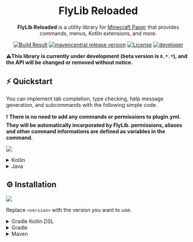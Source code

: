 <h1 align="center">FlyLib Reloaded</h1>

<p align="center"><b>FlyLib Reloaded</b> is a utility library for <a href="https://papermc.io">Minecraft Paper</a> that provides commands, menus, Kotlin extensions, and more.</p>

<div align="center">
    <a href="https://github.com/TeamKun/flylib-reloaded"><img src="https://img.shields.io/github/workflow/status/TeamKun/flylib-reloaded/Build?style=flat-square" alt="Build Result"></a>
    <a href="https://github.com/TeamKun/flylib-reloaded"><img src="https://img.shields.io/maven-central/v/dev.kotx/flylib-reloaded?color=blueviolet&label=version&style=flat-square" alt="mavencentral release version"></a>
    <a href="https://opensource.org/licenses/mit-license.php"><img src="https://img.shields.io/static/v1?label=license&message=MIT&style=flat-square&color=blue" alt="License"></a>
    <a href="https://twitter.com/kotx__"><img src="https://img.shields.io/static/v1?label=developer&message=kotx__&style=flat-square&color=orange" alt="developer"></a>
</div>

⚠️**This library is currently under development (beta version is `0.*.*`), and the API will be changed or removed without notice.**

## ⚡ Quickstart

You can implement tab completion, type checking, help message generation, and subcommands with the following simple code.

❗ **There is no need to add any commands or permissions to plugin.yml. They will be automatically incorporated by FlyLib. permissions, aliases and other command informations are defined as variables in the command.**

[![](https://cdn.kotx.dev/2021-06-14%2023-07-02.gif)]()

<details>
<summary>Kotlin</summary>
<div>

```kotlin
class TestPlugin : JavaPlugin() {
    override fun onEnable() {
        flyLib {
            listen<PlayerMoveEvent> {
                it.player.send("You moved from ${it.from} to ${it.to}")
            }

            command {
                defaultConfiguration {
                    permission(Permission.OP)
                }

                register(PrintNumberCommand)
                register(TabCompleteCommand)
                register(ParentCommand)
                register(MenuCommand)
                register("direct") {
                    description("Directly registered command")
                    executes {
                        send("Hello direct command!")
                    }
                }
            }
        }
    }
}

object PrintNumberCommand : Command("printnumber") {
    init {
        usage {
            intArgument("number", 0, 10)

            executes {
                send("You sent ${args.first()}!")
            }
        }
    }
}

object TabCompleteCommand : Command("tabcomplete") {
    init {
        usage {
            selectionArgument("mode", "active", "inactive")
            playerArgument("target")
            positionArgument("position")
        }
    }
}

object ParentCommand : Command("parent") {
    init {
        child(ChildrenCommand)
    }

    object ChildrenCommand : Command("children") {
        override fun CommandContext.execute() {
            send("You executed children command!")
        }
    }
}

object MenuCommand : Command("menu") {
    override fun CommandContext.execute() {
        ChestMenu.display(player!!) {
            item(5, 1, item(Material.DIAMOND) {
                displayName("Super Diamond")
                lore("Very Expensive!")
                enchant(LUCK)
                flag(ItemFlag.HIDE_ENCHANTS)
            }) {
                send {
                    append("You clicked me!?", TextDecoration.BOLD)
                }
            }
        }
    }
}
```
</div>
</details>

<details>
<summary>Java</summary>
<div>

```java
public class TestPlugin extends JavaPlugin {
    @Override
    public void onEnable() {
        FlyLib.inject(this, flyLib -> {
            flyLib.listen(PlayerMoveEvent.class, event -> event.getPlayer().sendMessage("You moved from " + event.getFrom() + " to " + event.getTo()));

            flyLib.command(command -> {
                command.defaultConfiguration(defaultConfiguration -> defaultConfiguration.permission(Permission.OP));

                command.register(new PrintNumberCommand());
                command.register(new TabCompleteCommand());
                command.register(new ParentCommand());
                command.register(new MenuCommand());
                command.register("direct", builder -> builder
                        .description("Directly registered command")
                        .executes(context -> context.send("Hello direct command!")));
            });
        });
    }
}

class PrintNumberCommand extends Command {
    public PrintNumberCommand() {
        super("printnumber");
        usage(usage -> usage
                .intArgument("number", 0, 10)
                .executes(context -> context.send("You sent " + context.getArgs()[0] + "!")));
    }
}

class TabCompleteCommand extends Command {
    public TabCompleteCommand() {
        super("tabcomplete");
        usage(usage -> usage
                .selectionArgument("mode", "active", "inactive")
                .playerArgument("target")
                .positionArgument("position"));


    }
}

class ParentCommand extends Command {
    public ParentCommand() {
        super("parent");
        child(new JChildrenCommand());
    }

    static class ChildrenCommand extends Command {
        public JChildrenCommand() {
            super("children");
        }
    }
}

class MenuCommand extends Command {
    public MenuCommand() {
        super("menu");
    }

    @Override
    public void execute(@NotNull CommandContext context) {
        ChestMenu.display(context.getPlayer(), menu -> menu
                .size(Menu.Size.LARGE_CHEST)
                .item(5, 1, Utils.item(Material.DIAMOND, item -> item
                                .displayName("Super Diamond")
                                .lore("Very Expensive")
                                .enchant(Enchantment.LUCK)
                                .flag(ItemFlag.HIDE_ENCHANTS)),
                        event -> context.send(component -> ChatUtils.append(component, "You clicked me!?", TextDecoration.BOLD))));
    }
}
```
</div>
</details>

## ⚙️ Installation

[![](https://img.shields.io/maven-central/v/dev.kotx/flylib-reloaded?color=blueviolet&label=version&style=flat-square)](https://github.com/TeamKun/flylib-reloaded)

Replace `<version>` with the version you want to use.

<details>
<summary>Gradle Kotlin DSL</summary>
<div>

Please add the following configs to your `build.gradle.kts`.  
Use the `shadowJar` task when building plugins (generating jars to put in plugins/).

```kotlin
plugins {
    id("com.github.johnrengelman.shadow") version "6.0.0"
}
```
```kotlin
dependencies {
    implementation("dev.kotx:flylib-reloaded:<version>")
}
```

The following code is a configuration of shadowJar that combines all dependencies into one jar.  
It relocates all classes under the project's groupId to avoid conflicts that can occur when multiple plugins using different versions of flylib are deployed to the server.  

By setting the following, the contents of the jar file will look like this  
[![](https://cdn.kotx.dev/idea64_2021-06-14%2022-38-27.png)]()

```kotlin
import com.github.jengelman.gradle.plugins.shadow.tasks.ConfigureShadowRelocation

<..some gradle configurations..>

val relocateShadow by tasks.registering(ConfigureShadowRelocation::class) {
    target = tasks.shadowJar.get()
    prefix = project.group.toString()
}

tasks.shadowJar {
    dependsOn(relocateShadow)
}
```

</div>
</details>

<details>
<summary>Gradle</summary>
<div>

```groovy
plugins {
    id "com.github.johnrengelman.shadow" version "6.0.0"
}
```
```groovy
dependencies {
    implementation "dev.kotx:flylib-reloaded:<version>"
}
```

The following code is a configuration of shadowJar that combines all dependencies into one jar.  
It relocates all classes under the project's groupId to avoid conflicts that can occur when multiple plugins using different versions of flylib are deployed to the server.

By setting the following, the contents of the jar file will look like this  
[![](https://cdn.kotx.dev/idea64_2021-06-14%2022-38-27.png)]()

```groovy
import com.github.jengelman.gradle.plugins.shadow.tasks.ConfigureShadowRelocation

<..some gradle configurations..>

task relocateShadow(type: ConfigureShadowRelocation) {
    target = tasks.shadowJar
    prefix = project.group
}

tasks.shadowJar.dependsOn tasks.relocateShadow
```

</div>
</details>

<details>
<summary>Maven</summary>
<div>

wait...!

</div>
</details>

